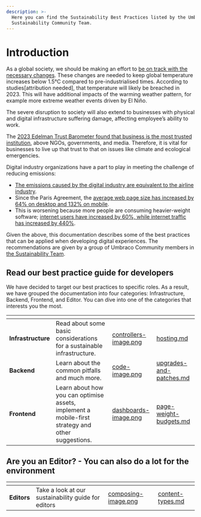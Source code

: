 ```yaml
---
description: >-
  Here you can find the Sustainability Best Practices listed by the Umbraco
  Sustainability Community Team.
---
```


# Introduction

As a global society, we should be making an effort to [be on track with the necessary changes](https://climateactiontracker.org/publications/state-of-climate-action-2022/). These changes are needed to keep global temperature increases below 1.5°C compared to pre-industrialised times. According to studies[attribution needed], that temperature will likely be breached in 2023.  This will have additional impacts of the warming weather pattern, for example more extreme weather events driven by El Niño.

The severe disruption to society will also extend to businesses with physical and digital infrastructure suffering damage, affecting employee’s ability to work.

The [2023 Edelman Trust Barometer found that business is the most trusted institution](https://www.edelman.com/trust/2023/trust-barometer), above NGOs, governments, and media. Therefore, it is vital for businesses to live up that trust to that on issues like climate and ecological emergencies.

Digital industry organizations have a part to play in meeting the challenge of reducing emissions:

* [The emissions caused by the digital industry are equivalent to the airline industry](https://www.cell.com/patterns/pdfExtended/S2666-3899\(21\)00188-4).
* Since the Paris Agreement, the [average web page size has increased by 64% on desktop and 132% on mobile](https://httparchive.org/reports/page-weight?start=2015\_12\_01\&end=latest\&view=list).
* This is worsening because more people are consuming heavier-weight software; [internet users have increased by 60%, while internet traffic has increased by 440%](https://www.iea.org/energy-system/buildings/data-centres-and-data-transmission-networks).

Given the above, this documentation describes some of the best practices that can be applied when developing digital experiences. The recommendations are given by a group of Umbraco Community members in [the Sustainability Team](https://umbraco.com/blog/meet-the-new-community-sustainability-team/).

## Read our best practice guide for developers

We have decided to target our best practices to specific roles. As a result, we have grouped the documentation into four categories: Infrastructure, Backend, Frontend, and Editor. You can dive into one of the categories that interests you the most.

<table data-view="cards"><thead><tr><th></th><th></th><th data-hidden data-card-cover data-type="files"></th><th data-hidden data-card-target data-type="content-ref"></th></tr></thead><tbody><tr><td><strong>Infrastructure</strong></td><td>Read about some basic considerations for a sustainable infrastructure.</td><td><a href="assets/controllers-image.png">controllers-image.png</a></td><td><a href="infrastructure/hosting.md">hosting.md</a></td></tr><tr><td><strong>Backend</strong></td><td>Learn about the common pitfalls and much more.</td><td><a href="assets/code-image.png">code-image.png</a></td><td><a href="backend/upgrades-and-patches.md">upgrades-and-patches.md</a></td></tr><tr><td><strong>Frontend</strong></td><td>Learn about how you can optimise assets, implement a mobile-first strategy and other suggestions.</td><td><a href="assets/dashboards-image.png">dashboards-image.png</a></td><td><a href="frontend/page-weight-budgets.md">page-weight-budgets.md</a></td></tr></tbody></table>

## Are you an Editor? - You can also do a lot for the environment

<table data-view="cards"><thead><tr><th></th><th></th><th data-hidden data-card-cover data-type="files"></th><th data-hidden data-card-target data-type="content-ref"></th></tr></thead><tbody><tr><td><strong>Editors</strong></td><td>Take a look at our sustainability guide for editors</td><td><a href="assets/composing-image.png">composing-image.png</a></td><td><a href="editor/content-types.md">content-types.md</a></td></tr></tbody></table>
